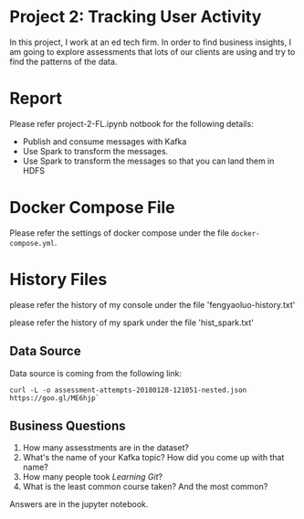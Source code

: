 # Project 2: Tracking User Activity

In this project, I work at an ed tech firm. In order to find business insights, I am going to explore assessments that lots of our clients are using and try to find the patterns of the data. 

# Report

Please refer project-2-FL.ipynb notbook for the following details:

- Publish and consume messages with Kafka
- Use Spark to transform the messages. 
- Use Spark to transform the messages so that you can land them in HDFS

# Docker Compose File
Please refer the settings of docker compose under the file `docker-compose.yml`.

# History Files
please refer the history of my console under the file 'fengyaoluo-history.txt'

please refer the history of my spark under the file 'hist_spark.txt'


## Data Source

Data source is coming from the following link: 
```
curl -L -o assessment-attempts-20180128-121051-nested.json https://goo.gl/ME6hjp`
```

## Business Questions

1. How many assesstments are in the dataset?
2. What's the name of your Kafka topic? How did you come up with that name?
3. How many people took *Learning Git*?
4. What is the least common course taken? And the most common?

Answers are in the jupyter notebook. 


